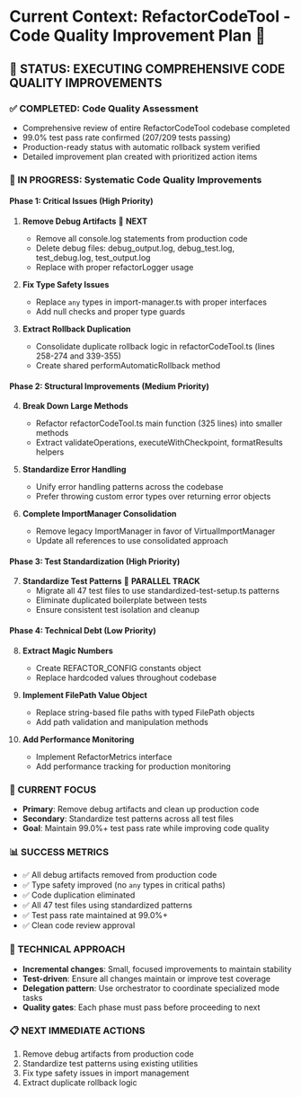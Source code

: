 # Current Context: RefactorCodeTool - Code Quality Improvement Plan 🚀

## 🎯 **STATUS: EXECUTING COMPREHENSIVE CODE QUALITY IMPROVEMENTS**

### **✅ COMPLETED: Code Quality Assessment**
- Comprehensive review of entire RefactorCodeTool codebase completed
- 99.0% test pass rate confirmed (207/209 tests passing)
- Production-ready status with automatic rollback system verified
- Detailed improvement plan created with prioritized action items

### **🔄 IN PROGRESS: Systematic Code Quality Improvements**

#### **Phase 1: Critical Issues (High Priority)**
1. **Remove Debug Artifacts** 🔄 **NEXT**
   - Remove all console.log statements from production code
   - Delete debug files: debug_output.log, debug_test.log, test_debug.log, test_output.log
   - Replace with proper refactorLogger usage

2. **Fix Type Safety Issues**
   - Replace `any` types in import-manager.ts with proper interfaces
   - Add null checks and proper type guards

3. **Extract Rollback Duplication**
   - Consolidate duplicate rollback logic in refactorCodeTool.ts (lines 258-274 and 339-355)
   - Create shared performAutomaticRollback method

#### **Phase 2: Structural Improvements (Medium Priority)**
4. **Break Down Large Methods**
   - Refactor refactorCodeTool.ts main function (325 lines) into smaller methods
   - Extract validateOperations, executeWithCheckpoint, formatResults helpers

5. **Standardize Error Handling**
   - Unify error handling patterns across the codebase
   - Prefer throwing custom error types over returning error objects

6. **Complete ImportManager Consolidation**
   - Remove legacy ImportManager in favor of VirtualImportManager
   - Update all references to use consolidated approach

#### **Phase 3: Test Standardization (High Priority)**
7. **Standardize Test Patterns** 🔄 **PARALLEL TRACK**
   - Migrate all 47 test files to use standardized-test-setup.ts patterns
   - Eliminate duplicated boilerplate between tests
   - Ensure consistent test isolation and cleanup

#### **Phase 4: Technical Debt (Low Priority)**
8. **Extract Magic Numbers**
   - Create REFACTOR_CONFIG constants object
   - Replace hardcoded values throughout codebase

9. **Implement FilePath Value Object**
   - Replace string-based file paths with typed FilePath objects
   - Add path validation and manipulation methods

10. **Add Performance Monitoring**
    - Implement RefactorMetrics interface
    - Add performance tracking for production monitoring

### **🎯 CURRENT FOCUS**
- **Primary**: Remove debug artifacts and clean up production code
- **Secondary**: Standardize test patterns across all test files
- **Goal**: Maintain 99.0%+ test pass rate while improving code quality

### **📊 SUCCESS METRICS**
- ✅ All debug artifacts removed from production code
- ✅ Type safety improved (no `any` types in critical paths)
- ✅ Code duplication eliminated
- ✅ All 47 test files using standardized patterns
- ✅ Test pass rate maintained at 99.0%+
- ✅ Clean code review approval

### **🔧 TECHNICAL APPROACH**
- **Incremental changes**: Small, focused improvements to maintain stability
- **Test-driven**: Ensure all changes maintain or improve test coverage
- **Delegation pattern**: Use orchestrator to coordinate specialized mode tasks
- **Quality gates**: Each phase must pass before proceeding to next

### **📋 NEXT IMMEDIATE ACTIONS**
1. Remove debug artifacts from production code
2. Standardize test patterns using existing utilities
3. Fix type safety issues in import management
4. Extract duplicate rollback logic
